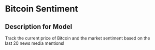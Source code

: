 # Bitcoin Sentiment

## Description for Model

Track the current price of Bitcoin and the market sentiment based on the last 20 news media mentions!


